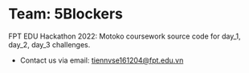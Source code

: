 # Team: 5Blockers
FPT EDU Hackathon 2022: Motoko coursework source code for day_1, day_2, day_3 challenges.
* Contact us via email: tiennvse161204@fpt.edu.vn
